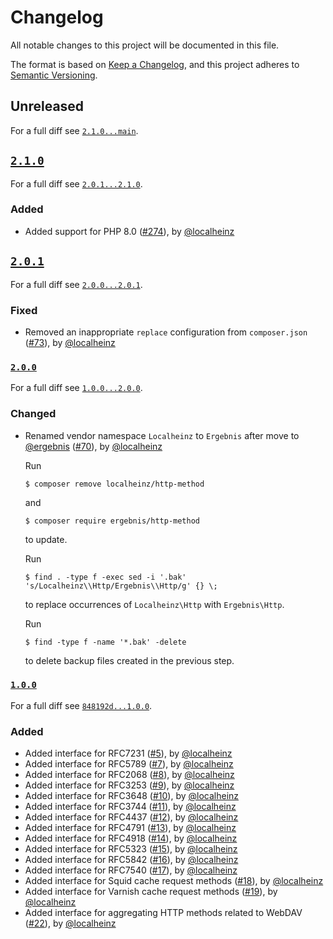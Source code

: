 # Changelog

All notable changes to this project will be documented in this file.

The format is based on [Keep a Changelog](https://keepachangelog.com/en/1.0.0/), and this project adheres to [Semantic Versioning](https://semver.org/spec/v2.0.0.html).

## Unreleased

For a full diff see [`2.1.0...main`][2.1.0...main].

## [`2.1.0`][2.1.0]

For a full diff see [`2.0.1...2.1.0`][2.0.1...2.1.0].

### Added

* Added support for PHP 8.0 ([#274]), by [@localheinz]

## [`2.0.1`][2.0.1]

For a full diff see [`2.0.0...2.0.1`][2.0.0...2.0.1].

### Fixed

* Removed an inappropriate `replace` configuration from `composer.json` ([#73]), by [@localheinz]

### [`2.0.0`][2.0.0]

For a full diff see [`1.0.0...2.0.0`][1.0.0...2.0.0].

### Changed

* Renamed vendor namespace `Localheinz` to `Ergebnis` after move to [@ergebnis] ([#70]), by [@localheinz]

  Run

  ```
  $ composer remove localheinz/http-method
  ```

  and


  ```
  $ composer require ergebnis/http-method
  ```

  to update.

  Run

  ```
  $ find . -type f -exec sed -i '.bak' 's/Localheinz\\Http/Ergebnis\\Http/g' {} \;
  ```

  to replace occurrences of `Localheinz\Http` with `Ergebnis\Http`.

  Run

  ```
  $ find -type f -name '*.bak' -delete
  ```

  to delete backup files created in the previous step.

### [`1.0.0`][1.0.0]

For a full diff see [`848192d...1.0.0`][848192d...1.0.0].

### Added

* Added interface for RFC7231 ([#5]), by [@localheinz]
* Added interface for RFC5789 ([#7]), by [@localheinz]
* Added interface for RFC2068 ([#8]), by [@localheinz]
* Added interface for RFC3253 ([#9]), by [@localheinz]
* Added interface for RFC3648 ([#10]), by [@localheinz]
* Added interface for RFC3744 ([#11]), by [@localheinz]
* Added interface for RFC4437 ([#12]), by [@localheinz]
* Added interface for RFC4791 ([#13]), by [@localheinz]
* Added interface for RFC4918 ([#14]), by [@localheinz]
* Added interface for RFC5323 ([#15]), by [@localheinz]
* Added interface for RFC5842 ([#16]), by [@localheinz]
* Added interface for RFC7540 ([#17]), by [@localheinz]
* Added interface for Squid cache request methods ([#18]), by [@localheinz]
* Added interface for Varnish cache request methods ([#19]), by [@localheinz]
* Added interface for aggregating HTTP methods related to WebDAV ([#22]), by [@localheinz]

[1.0.0]: https://github.com/ergebnis/http-method/releases/tag/1.0.0
[2.0.0]: https://github.com/ergebnis/http-method/releases/tag/2.0.0
[2.0.1]: https://github.com/ergebnis/http-method/releases/tag/2.0.1
[2.1.0]: https://github.com/ergebnis/http-method/releases/tag/2.1.0

[848192d...1.0.0]: https://github.com/ergebnis/http-method/compare/848192d...1.0.0
[1.0.0...2.0.0]: https://github.com/ergebnis/http-method/compare/1.0.0...2.0.0
[2.0.0...2.0.1]: https://github.com/ergebnis/http-method/compare/2.0.0...2.0.1
[2.0.1...2.1.0]: https://github.com/ergebnis/http-method/compare/2.0.1...2.1.0
[2.1.0...main]: https://github.com/ergebnis/http-method/compare/2.1.0...main

[#5]: https://github.com/ergebnis/http-method/pull/5
[#7]: https://github.com/ergebnis/http-method/pull/7
[#8]: https://github.com/ergebnis/http-method/pull/8
[#9]: https://github.com/ergebnis/http-method/pull/9
[#10]: https://github.com/ergebnis/http-method/pull/10
[#11]: https://github.com/ergebnis/http-method/pull/11
[#12]: https://github.com/ergebnis/http-method/pull/12
[#13]: https://github.com/ergebnis/http-method/pull/13
[#14]: https://github.com/ergebnis/http-method/pull/14
[#15]: https://github.com/ergebnis/http-method/pull/15
[#16]: https://github.com/ergebnis/http-method/pull/16
[#17]: https://github.com/ergebnis/http-method/pull/17
[#18]: https://github.com/ergebnis/http-method/pull/18
[#19]: https://github.com/ergebnis/http-method/pull/19
[#22]: https://github.com/ergebnis/http-method/pull/22
[#70]: https://github.com/ergebnis/http-method/pull/70
[#73]: https://github.com/ergebnis/http-method/pull/70
[#274]: https://github.com/ergebnis/http-method/pull/274

[@ergebnis]: https://github.com/ergebnis
[@localheinz]: https://github.com/localheinz
